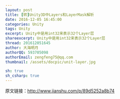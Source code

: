 ```yaml
---
layout: post
title: [转]Unity3D中Layers和LayerMask解析
date: 2016-12-05 16:45:00
categories: Unity
tags: Unity
excerpt: Unity中是用int32来表示32个Layer层
shareexcerpt: Unity中是用int32来表示32个Layer层
thread: 201612051645
author: 大海明月
authorQQ: 593705098
authorEmail: zengfeng75@qq.com
thumbnail: /assets/docpic/unit-layer.jpg

sh: true
sh_csharp: true
---
```


原文链接：http://www.jianshu.com/p/89d5252a8b74
